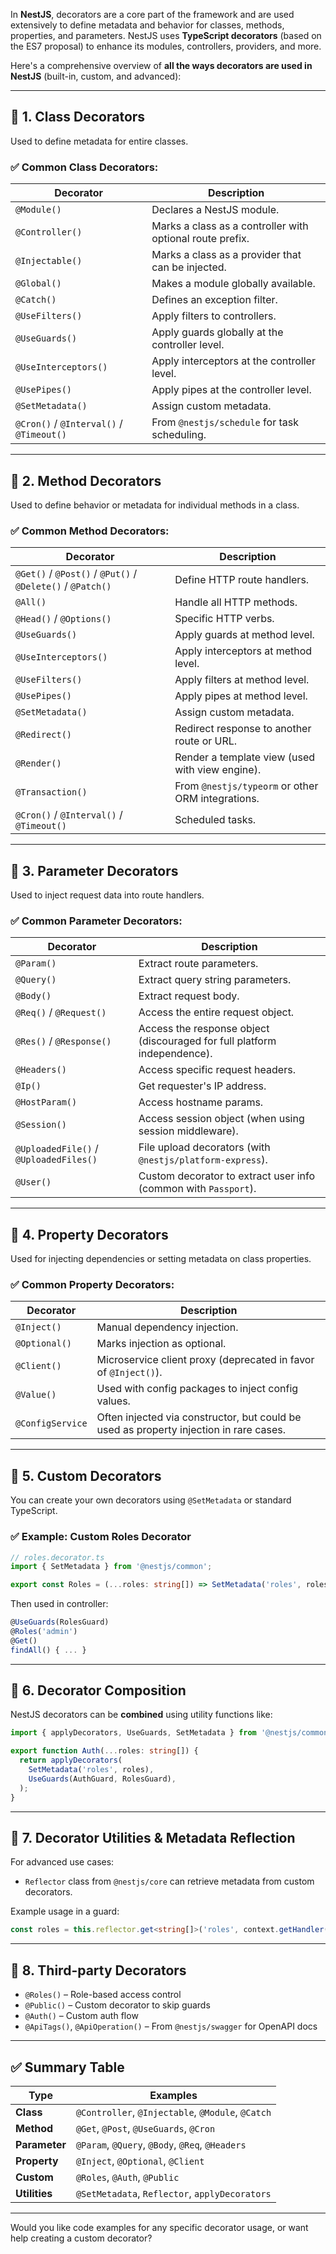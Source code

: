 In **NestJS**, decorators are a core part of the framework and are used extensively to define metadata and behavior for classes, methods, properties, and parameters. NestJS uses **TypeScript decorators** (based on the ES7 proposal) to enhance its modules, controllers, providers, and more.

Here's a comprehensive overview of **all the ways decorators are used in NestJS** (built-in, custom, and advanced):

---

## 🔹 1. **Class Decorators**

Used to define metadata for entire classes.

### ✅ Common Class Decorators:

| Decorator                                | Description                                               |
| ---------------------------------------- | --------------------------------------------------------- |
| `@Module()`                              | Declares a NestJS module.                                 |
| `@Controller()`                          | Marks a class as a controller with optional route prefix. |
| `@Injectable()`                          | Marks a class as a provider that can be injected.         |
| `@Global()`                              | Makes a module globally available.                        |
| `@Catch()`                               | Defines an exception filter.                              |
| `@UseFilters()`                          | Apply filters to controllers.                             |
| `@UseGuards()`                           | Apply guards globally at the controller level.            |
| `@UseInterceptors()`                     | Apply interceptors at the controller level.               |
| `@UsePipes()`                            | Apply pipes at the controller level.                      |
| `@SetMetadata()`                         | Assign custom metadata.                                   |
| `@Cron()` / `@Interval()` / `@Timeout()` | From `@nestjs/schedule` for task scheduling.              |

---

## 🔹 2. **Method Decorators**

Used to define behavior or metadata for individual methods in a class.

### ✅ Common Method Decorators:

| Decorator                                                  | Description                                       |
| ---------------------------------------------------------- | ------------------------------------------------- |
| `@Get()` / `@Post()` / `@Put()` / `@Delete()` / `@Patch()` | Define HTTP route handlers.                       |
| `@All()`                                                   | Handle all HTTP methods.                          |
| `@Head()` / `@Options()`                                   | Specific HTTP verbs.                              |
| `@UseGuards()`                                             | Apply guards at method level.                     |
| `@UseInterceptors()`                                       | Apply interceptors at method level.               |
| `@UseFilters()`                                            | Apply filters at method level.                    |
| `@UsePipes()`                                              | Apply pipes at method level.                      |
| `@SetMetadata()`                                           | Assign custom metadata.                           |
| `@Redirect()`                                              | Redirect response to another route or URL.        |
| `@Render()`                                                | Render a template view (used with view engine).   |
| `@Transaction()`                                           | From `@nestjs/typeorm` or other ORM integrations. |
| `@Cron()` / `@Interval()` / `@Timeout()`                   | Scheduled tasks.                                  |

---

## 🔹 3. **Parameter Decorators**

Used to inject request data into route handlers.

### ✅ Common Parameter Decorators:

| Decorator                              | Description                                                              |
| -------------------------------------- | ------------------------------------------------------------------------ |
| `@Param()`                             | Extract route parameters.                                                |
| `@Query()`                             | Extract query string parameters.                                         |
| `@Body()`                              | Extract request body.                                                    |
| `@Req()` / `@Request()`                | Access the entire request object.                                        |
| `@Res()` / `@Response()`               | Access the response object (discouraged for full platform independence). |
| `@Headers()`                           | Access specific request headers.                                         |
| `@Ip()`                                | Get requester's IP address.                                              |
| `@HostParam()`                         | Access hostname params.                                                  |
| `@Session()`                           | Access session object (when using session middleware).                   |
| `@UploadedFile()` / `@UploadedFiles()` | File upload decorators (with `@nestjs/platform-express`).                |
| `@User()`                              | Custom decorator to extract user info (common with `Passport`).          |

---

## 🔹 4. **Property Decorators**

Used for injecting dependencies or setting metadata on class properties.

### ✅ Common Property Decorators:

| Decorator        | Description                                                                            |
| ---------------- | -------------------------------------------------------------------------------------- |
| `@Inject()`      | Manual dependency injection.                                                           |
| `@Optional()`    | Marks injection as optional.                                                           |
| `@Client()`      | Microservice client proxy (deprecated in favor of `@Inject()`).                        |
| `@Value()`       | Used with config packages to inject config values.                                     |
| `@ConfigService` | Often injected via constructor, but could be used as property injection in rare cases. |

---

## 🔹 5. **Custom Decorators**

You can create your own decorators using `@SetMetadata` or standard TypeScript.

### ✅ Example: Custom Roles Decorator

```ts
// roles.decorator.ts
import { SetMetadata } from '@nestjs/common';

export const Roles = (...roles: string[]) => SetMetadata('roles', roles);
```

Then used in controller:

```ts
@UseGuards(RolesGuard)
@Roles('admin')
@Get()
findAll() { ... }
```

---

## 🔹 6. **Decorator Composition**

NestJS decorators can be **combined** using utility functions like:

```ts
import { applyDecorators, UseGuards, SetMetadata } from '@nestjs/common';

export function Auth(...roles: string[]) {
  return applyDecorators(
    SetMetadata('roles', roles),
    UseGuards(AuthGuard, RolesGuard),
  );
}
```

---

## 🔹 7. **Decorator Utilities & Metadata Reflection**

For advanced use cases:

* `Reflector` class from `@nestjs/core` can retrieve metadata from custom decorators.

Example usage in a guard:

```ts
const roles = this.reflector.get<string[]>('roles', context.getHandler());
```

---

## 🔹 8. **Third-party Decorators**

* `@Roles()` – Role-based access control
* `@Public()` – Custom decorator to skip guards
* `@Auth()` – Custom auth flow
* `@ApiTags()`, `@ApiOperation()` – From `@nestjs/swagger` for OpenAPI docs

---

## ✅ Summary Table

| Type          | Examples                                          |
| ------------- | ------------------------------------------------- |
| **Class**     | `@Controller`, `@Injectable`, `@Module`, `@Catch` |
| **Method**    | `@Get`, `@Post`, `@UseGuards`, `@Cron`            |
| **Parameter** | `@Param`, `@Query`, `@Body`, `@Req`, `@Headers`   |
| **Property**  | `@Inject`, `@Optional`, `@Client`                 |
| **Custom**    | `@Roles`, `@Auth`, `@Public`                      |
| **Utilities** | `@SetMetadata`, `Reflector`, `applyDecorators`    |

---

Would you like code examples for any specific decorator usage, or want help creating a custom decorator?
